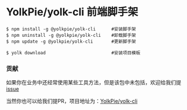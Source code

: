 # YolkPie/yolk-cli 前端脚手架

```shell
$ npm install -g @yolkpie/yolk-cli      #安装脚手架
$ npm uninstall -g @yolkpie/yolk-cli    #卸载脚手架
$ npm update -g @yolkpie/yolk-cli       #更新脚手架

$ yolk download                         #安装项目模板
```

### 贡献

如果你在业务中还经常使用某些工具方法，但是该包中未包括，欢迎给我们提 [issue](https://github.com/YolkPie/yolk-cli/issues)

当然你也可以给我们提PR，项目地址为：[YolkPie/yolk-cli](https://github.com/YolkPie/yolk-cli)